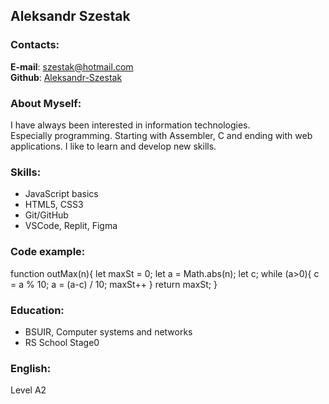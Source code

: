 ## Aleksandr Szestak

### Contacts:
__E-mail__: <szestak@hotmail.com>  
__Github__: [Aleksandr-Szestak](https://github.com/Aleksandr-Szestak)
### About Myself:
I have always been interested in information technologies.  
Especially programming. Starting with Assembler, C and ending with web applications. 
I like to learn and develop new skills.
### Skills:
- JavaScript basics
- HTML5, CSS3
- Git/GitHub
- VSCode, Replit, Figma
### Code example:
function outMax(n){
  let maxSt = 0;
  let a = Math.abs(n);
  let c;
  while (a>0){
    c = a % 10;
    a = (a-c) / 10;
    maxSt++
  }
  return maxSt;
}
### Education:
- BSUIR, Computer systems and networks
- RS School Stage0
### English:
Level A2


